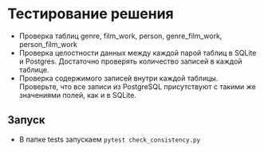 # Тестирование решения

- Проверка таблиц genre, film_work, person, genre_film_work, person_film_work
- Проверка целостности данных между каждой парой таблиц в SQLite и Postgres. Достаточно проверять количество записей в каждой таблице.
- Проверка содержимого записей внутри каждой таблицы. Проверьте, что все записи из PostgreSQL присутствуют с такими же значениями полей, как и в SQLite.

## Запуск

- В папке tests запускаем `pytest check_consistency.py`